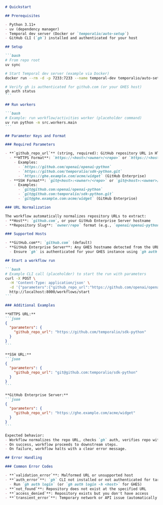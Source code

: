 ````markdown
# Quickstart

## Prerequisites

- Python 3.11+
- uv (dependency manager)
- Temporal dev server (Docker or `temporalio/auto-setup`)
- GitHub CLI (`gh`) installed and authenticated for your host

## Setup

```bash
# From repo root
uv sync

# Start Temporal dev server (example via Docker)
docker run --rm -d -p 7233:7233 --name temporal-dev temporalio/auto-setup:latest

# Verify gh is authenticated for github.com (or your GHES host)
gh auth status
```

## Run workers

```bash
# Example: run workflow/activities worker (placeholder command)
uv run python -m src.workers.main
```

## Parameter Keys and Format

### Required Parameters

- **`github_repo_url`** (string, required): GitHub repository URL in HTTPS or SSH format
  - **HTTPS Format**: `https://<host>/<owner>/<repo>` or `https://<host>/<owner>/<repo>.git`
    - Examples:
      - `https://github.com/openai/openai-python`
      - `https://github.com/temporalio/sdk-python.git`
      - `https://ghe.example.com/acme/widget` (GitHub Enterprise)
  - **SSH Format**: `git@<host>:<owner>/<repo>` or `git@<host>:<owner>/<repo>.git`
    - Examples:
      - `git@github.com:openai/openai-python`
      - `git@github.com:temporalio/sdk-python.git`
      - `git@ghe.example.com:acme/widget` (GitHub Enterprise)

### URL Normalization

The workflow automatically normalizes repository URLs to extract:
- **Host**: `github.com`, or your GitHub Enterprise Server hostname
- **Repository Slug**: `owner/repo` format (e.g., `openai/openai-python`)

### Supported Hosts

- **GitHub.com**: `github.com` (default)
- **GitHub Enterprise Server**: Any GHES hostname detected from the URL
  - Ensure `gh` is authenticated for your GHES instance using `gh auth login -h <host>`

## Start a workflow run

```bash
# Example CLI call (placeholder) to start the run with parameters
curl -X POST \
  -H 'Content-Type: application/json' \
  -d '{"parameters":{"github_repo_url":"https://github.com/openai/openai-python"}}' \
  http://localhost:8000/workflows/start
```

### Additional Examples

**HTTPS URL:**
```json
{
  "parameters": {
    "github_repo_url": "https://github.com/temporalio/sdk-python"
  }
}
```

**SSH URL:**
```json
{
  "parameters": {
    "github_repo_url": "git@github.com:temporalio/sdk-python"
  }
}
```

**GitHub Enterprise Server:**
```json
{
  "parameters": {
    "github_repo_url": "https://ghe.example.com/acme/widget"
  }
}
```

Expected behavior:
- Workflow normalizes the repo URL, checks `gh` auth, verifies repo with `gh repo view`.
- On success, workflow proceeds to downstream steps.
- On failure, workflow halts with a clear error message.

## Error Handling

### Common Error Codes

- **`validation_error`**: Malformed URL or unsupported host
- **`auth_error`**: `gh` CLI not installed or not authenticated for target host
  - Run `gh auth login` (or `gh auth login -h <host>` for GHES)
- **`not_found`**: Repository does not exist at the specified URL
- **`access_denied`**: Repository exists but you don't have access
- **`transient_error`**: Temporary network or API issue (automatically retried once)

